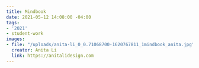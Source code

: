 ```yaml
---
title: Mindbook
date: 2021-05-12 14:08:00 -04:00
tags:
- '2021'
- student-work
images:
- file: "/uploads/anita-li_0_0.71068700-1620767811_1mindbook_anita.jpg"
  creator: Anita Li
  link: https://anitalidesign.com
---
```


